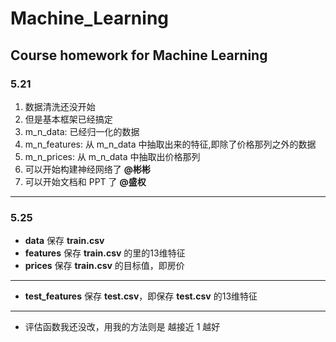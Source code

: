 # Machine_Learning
Course homework for Machine Learning
---
### 5.21
1. 数据清洗还没开始
2. 但是基本框架已经搞定
3. m_n_data: 已经归一化的数据
4. m_n_features: 从 m_n_data 中抽取出来的特征,即除了价格那列之外的数据
5. m_n_prices: 从 m_n_data 中抽取出价格那列
6. 可以开始构建神经网络了 **@彬彬**
7. 可以开始文档和 PPT 了 **@盛权**
---
### 5.25
+ **data** 保存 **train.csv**
+ **features** 保存 **train.csv** 的里的13维特征
+ **prices** 保存 **train.csv** 的目标值，即房价
---
+ **test_features** 保存 **test.csv**，即保存 **test.csv** 的13维特征
---
+ 评估函数我还没改，用我的方法则是 越接近 1 越好


